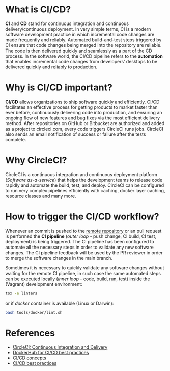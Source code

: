 # What is CI/CD?

**CI** and **CD** stand for continuous integration and continuous delivery/continuous deployment. In very simple terms, CI is a modern software development practice in which incremental code changes are made frequently and reliably. Automated build-and-test steps triggered by CI ensure that code changes being merged into the repository are reliable. The code is then delivered quickly and seamlessly as a part of the CD process. In the software world, the CI/CD pipeline refers to the **automation** that enables incremental code changes from developers’ desktops to be delivered quickly and reliably to production.

# Why is CI/CD important?

**CI/CD** allows organizations to ship software quickly and efficiently. CI/CD facilitates an effective process for getting products to market faster than ever before, continuously delivering code into production, and ensuring an ongoing flow of new features and bug fixes via the most efficient delivery method. After repositories on GitHub or Bitbucket are authorized and added as a project to circleci.com, every code triggers CircleCI runs jobs. CircleCI also sends an email notification of success or failure after the tests complete.

# Why CircleCI?

CircleCI is a continuous integration and continuous deployment platform (*Software as-a-service*) that helps the development teams to release code rapidly and automate the build, test, and deploy.
CircleCI can be configured to run very complex pipelines efficiently with caching, docker layer caching, resource classes and many more.

# How to trigger the CI/CD workflow?

Whenever an commit is pushed to the [remote repository](https://github.com/theodore86/vagrantenv) or an pull request is performed the **CI pipeline** (*outer loop* - push change, CI build, CI test, deployment) is being triggered. The CI pipeline has been configured to automate all the necessary steps in order to validate any new software changes. The CI pipeline feedback will be used by the PR reviewer in order to merge the software changes in the main branch.

Sometimes it is necessary to quickly validate any software changes without waiting for the remote CI pipeline, in such case the same automated steps can be executed locally (*inner loop* - code, build, run, test) inside the (Vagrant) development environment:

```bash
tox -e linters
```

or if *docker* container is available (Linux or Darwin):

```bash
bash tools/docker/lint.sh
```

# References

- [CircleCI: Continuous Integration and Delivery](https://circleci.com/)
- [DockerHub for CI/CD best practices](https://www.docker.com/blog/best-practices-for-using-docker-hub-for-ci-cd/)
- [CI/CD concepts](https://docs.gitlab.com/ee/ci/introduction/)
- [CI/CD best practices](https://about.gitlab.com/blog/2022/02/03/how-to-keep-up-with-ci-cd-best-practices/)
